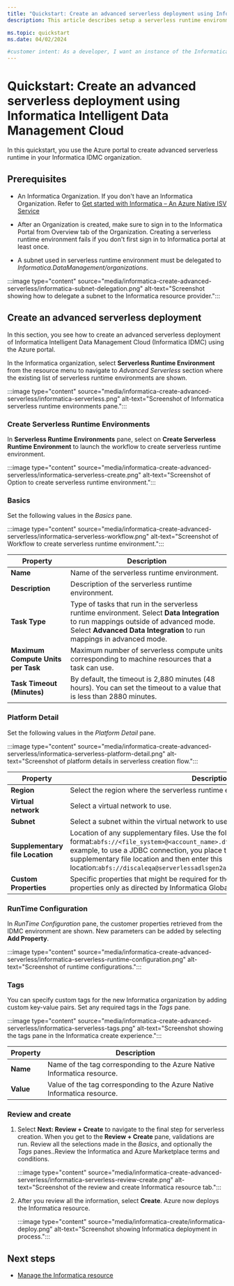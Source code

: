 ```yaml
---
title: "Quickstart: Create an advanced serverless deployment using Informatica Intelligent Data Management Cloud"
description: This article describes setup a serverless runtime environment using the Azure portal and an Informatica IDMC organization.

ms.topic: quickstart  
ms.date: 04/02/2024

#customer intent: As a developer, I want an instance of the Informatica data management cloud  so that I can use it with other Azure resources.
---
```

# Quickstart: Create an advanced serverless deployment using Informatica Intelligent Data Management Cloud

In this quickstart, you use the Azure portal to create advanced serverless runtime in your Informatica IDMC organization.

## Prerequisites

- An Informatica Organization. If you don't have an Informatica Organization. Refer to [Get started with Informatica – An Azure Native ISV Service](create.md)

- After an Organization is created, make sure to sign in to the Informatica Portal from Overview tab of the Organization. Creating a serverless runtime environment fails if you don't first sign in to Informatica portal at least once.

- A subnet used in serverless runtime environment must be delegated to _Informatica.DataManagement/organizations_.

 :::image type="content" source="media/informatica-create-advanced-serverless/informatica-subnet-delegation.png" alt-text="Screenshot showing how to delegate a subnet to the Informatica resource provider.":::

## Create an advanced serverless deployment

In this section, you see how to create an advanced serverless deployment of Informatica Intelligent Data Management Cloud (Informatica IDMC) using the Azure portal.

In the Informatica organization,  select **Serverless Runtime Environment** from the resource menu to navigate to _Advanced Serverless_ section where the existing list of serverless runtime environments are shown.

:::image type="content" source="media/informatica-create-advanced-serverless/informatica-serverless.png" alt-text="Screenshot of Informatica serverless runtime environments pane.":::

### Create Serverless Runtime Environments

In **Serverless Runtime Environments** pane, select on **Create Serverless Runtime Environment** to launch the workflow to create serverless runtime environment.

:::image type="content" source="media/informatica-create-advanced-serverless/informatica-serverless-create.png" alt-text="Screenshot of Option to create serverless runtime environment.":::

### Basics

Set the following values in the _Basics_ pane.

  :::image type="content" source="media/informatica-create-advanced-serverless/informatica-serverless-workflow.png" alt-text="Screenshot of Workflow to create serverless runtime environment.":::

  | Property  | Description |
  |---------|---------|
  | **Name**  | Name of the serverless runtime environment. |
  | **Description**     | Description of the serverless runtime environment. |
  | **Task Type**  | Type of tasks that run in the serverless runtime environment. Select **Data Integration** to run mappings outside of advanced mode. Select **Advanced Data Integration** to run mappings in advanced mode. |
  | **Maximum Compute Units per Task** | Maximum number of serverless compute units corresponding to machine resources that a task can use. |
  | **Task Timeout (Minutes)** | By default, the timeout is 2,880 minutes (48 hours). You can set the timeout to a value that is less than 2880 minutes. |

### Platform Detail

Set the following values in the _Platform Detail_ pane.

  :::image type="content" source="media/informatica-create-advanced-serverless/informatica-serverless-platform-detail.png" alt-text="Screenshot of platform details in serverless creation flow.":::

  | Property  | Description |
  |---------|---------|
  | **Region**  | Select the region where the serverless runtime environment is hosted.|
  | **Virtual network**     | Select a virtual network to use. |
  | **Subnet**  | Select a subnet within the virtual network to use. |
  | **Supplementary file Location** | Location of any supplementary files. Use the following format:`abfs://<file_system>@<account_name>.dfs.core.windows.net/<path>` For example, to use a JDBC connection, you place the JDBC JAR files in the supplementary file location and then enter this location:`abfs://discaleqa@serverlessadlsgen2acct.dfs.core.windows.net/serverless`. |
  | **Custom Properties** | Specific properties that might be required for the virtual network. Use custom properties only as directed by Informatica Global Customer Support. |

### RunTime Configuration

In _RunTime Configuration_ pane, the customer properties retrieved from the IDMC environment are shown. New parameters can be added by selecting **Add Property**.

:::image type="content" source="media/informatica-create-advanced-serverless/informatica-serverless-runtime-configuration.png" alt-text="Screenshot of runtime configurations.":::

### Tags

You can specify custom tags for the new Informatica organization by adding custom key-value pairs. Set any required tags in the _Tags_ pane.

  :::image type="content" source="media/informatica-create-advanced-serverless/informatica-serverless-tags.png" alt-text="Screenshot showing the tags pane in the Informatica create experience.":::

  | Property | Description |
  |----------| -------------|
  |**Name** | Name of the tag corresponding to the Azure Native Informatica resource. |
  | **Value** | Value of the tag corresponding to the Azure Native Informatica resource. |

### Review and create

1. Select  **Next: Review + Create** to navigate to the final step for serverless creation. When you get to the **Review + Create** pane, validations are run. Review all the selections made in the _Basics_, and optionally the _Tags_ panes..Review the Informatica and Azure Marketplace terms and conditions.  

    :::image type="content" source="media/informatica-create-advanced-serverless/informatica-serverless-review-create.png" alt-text="Screenshot of the review and create Informatica resource tab.":::

1. After you review all the information, select **Create**. Azure now deploys the Informatica resource.

   :::image type="content" source="media/informatica-create/informatica-deploy.png" alt-text="Screenshot showing Informatica deployment in process.":::

## Next steps

- [Manage the Informatica resource](manage.md)

